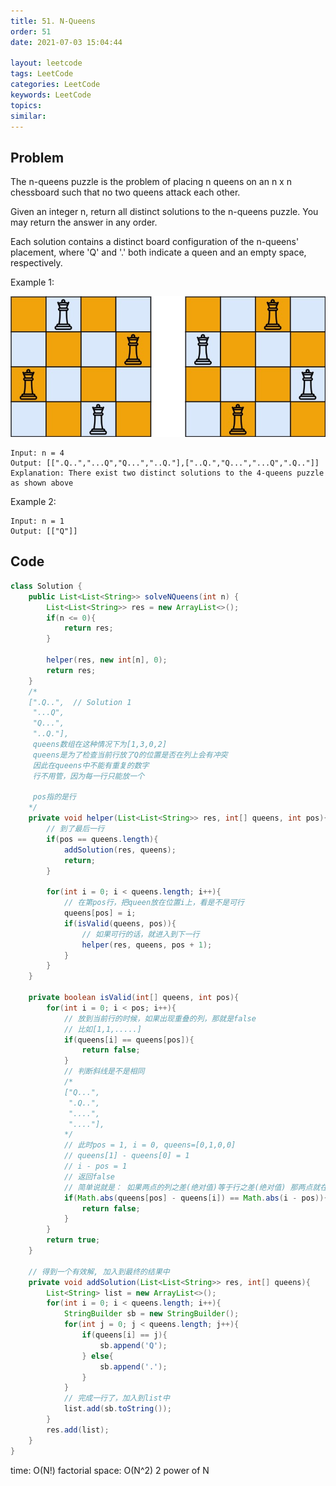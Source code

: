 ```yaml
---
title: 51. N-Queens
order: 51
date: 2021-07-03 15:04:44

layout: leetcode
tags: LeetCode
categories: LeetCode
keywords: LeetCode
topics:
similar:
---
```


## Problem

The n-queens puzzle is the problem of placing n queens on an n x n chessboard such that no two queens attack each other.

Given an integer n, return all distinct solutions to the n-queens puzzle. You may return the answer in any order.

Each solution contains a distinct board configuration of the n-queens' placement, where 'Q' and '.' both indicate a queen and an empty space, respectively.

Example 1:

![img](./assets/51-1.jpeg)

```
Input: n = 4
Output: [[".Q..","...Q","Q...","..Q."],["..Q.","Q...","...Q",".Q.."]]
Explanation: There exist two distinct solutions to the 4-queens puzzle as shown above
```

Example 2:

```
Input: n = 1
Output: [["Q"]]
```

## Code

```java
class Solution {
    public List<List<String>> solveNQueens(int n) {
        List<List<String>> res = new ArrayList<>();
        if(n <= 0){
            return res;
        }

        helper(res, new int[n], 0);
        return res;
    }
    /*
    [".Q..",  // Solution 1
     "...Q",
     "Q...",
     "..Q."],
     queens数组在这种情况下为[1,3,0,2]
     queens是为了检查当前行放了Q的位置是否在列上会有冲突
     因此在queens中不能有重复的数字
     行不用管，因为每一行只能放一个

     pos指的是行
    */
    private void helper(List<List<String>> res, int[] queens, int pos){
        // 到了最后一行
        if(pos == queens.length){
            addSolution(res, queens);
            return;
        }

        for(int i = 0; i < queens.length; i++){
            // 在第pos行，把queen放在位置i上，看是不是可行
            queens[pos] = i;
            if(isValid(queens, pos)){
                // 如果可行的话，就进入到下一行
                helper(res, queens, pos + 1);
            }
        }
    }

    private boolean isValid(int[] queens, int pos){
        for(int i = 0; i < pos; i++){
            // 放到当前行的时候，如果出现重叠的列，那就是false
            // 比如[1,1,.....]
            if(queens[i] == queens[pos]){
                return false;
            }
            // 判断斜线是不是相同
            /*
            ["Q...",
             ".Q..",
             "....",
             "...."],
            */
            // 此时pos = 1, i = 0, queens=[0,1,0,0]
            // queens[1] - queens[0] = 1
            // i - pos = 1
            // 返回false
            // 简单说就是： 如果两点的列之差(绝对值)等于行之差(绝对值) 那两点就在同一对角线上
            if(Math.abs(queens[pos] - queens[i]) == Math.abs(i - pos)){
                return false;
            }
        }
        return true;
    }

    // 得到一个有效解, 加入到最终的结果中
    private void addSolution(List<List<String>> res, int[] queens){
        List<String> list = new ArrayList<>();
        for(int i = 0; i < queens.length; i++){
            StringBuilder sb = new StringBuilder();
            for(int j = 0; j < queens.length; j++){
                if(queens[i] == j){
                    sb.append('Q');
                } else{
                    sb.append('.');
                }
            }
            // 完成一行了，加入到list中
            list.add(sb.toString());
        }
        res.add(list);
    }
}
```

time: O(N!) factorial
space: O(N^2) 2 power of N
